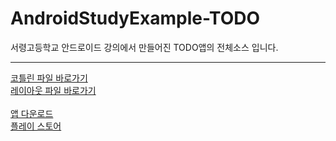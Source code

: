 # AndroidStudyExample-TODO
서령고등학교 안드로이드 강의에서 만들어진 TODO앱의 전체소스 입니다.

---

[코틀린 파일 바로가기](https://github.com/sungbin5304/AndroidStudyExample-TODO/tree/master/app/src/main/java/com/sungbin/androidstudy)<br/>
[레이아웃 파일 바로가기](https://github.com/sungbin5304/AndroidStudyExample-TODO/tree/master/app/src/main/res/layout)<br/><br/>
[앱 다운로드](https://github.com/sungbin5304/AndroidStudyExample-TODO/raw/master/app-debug.apk)<br/>
[플레이 스토어](https://play.google.com/store/apps/details?id=com.sungbin.androidstudy)
